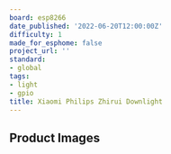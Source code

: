 ```yaml
---
board: esp8266
date_published: '2022-06-20T12:00:00Z'
difficulty: 1
made_for_esphome: false
project_url: ''
standard:
- global
tags:
- light
- gpio
title: Xiaomi Philips Zhirui Downlight
---
```


## Product Images